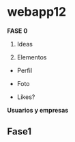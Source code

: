 # webapp12

**FASE 0**
1. Ideas

2. Elementos

 - Perfil
 
 - Foto
 
 - Likes?
 
 __Usuarios y empresas__
 
 
 ## Fase1
